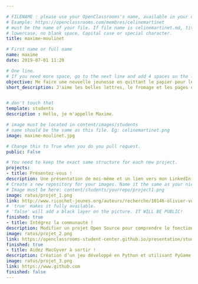 ```yaml
---

# FILENAME : please use your OpenClassrooms's name, available in your url.
# Example: https://openclassrooms.com/membres/celinemartinet
# must be the name of your file. If file name is celinemartinet.md, title is celinemartinet.
# lowercase, no blank space, Capital case or special character.
title: maxime-moulinet

# First name or full name
name: maxime
date: 2019-07-01 11:20

# One line.
# If you need more space, go to the next line and add 4 spaces on the left, as in 'description'.
objective: Me faire une nouvelle jeunesse en quittant le papier pour le digital.
short_description: J'aime les belles lettres, le fromage et les pages écornées. J'apprends à coder pour me faire une nouvelle jeunesse.


# don't touch that
template: students
description : Hello, je m'appelle Maxime.

# image must be located in content/images/students
# name should be the same as this file. Eg: celinemartinet.png
image: maxime-moulinet.jpg

# Change this to True when you do you pull request.
public: False

# You need to keep the exact same structure for each new project.
projects:
- title: Présentez-vous !
description: Une présentation de moi-même et un lien vers mon LinkedIn.
# Create a new repository for your images. Name it the same as your nickname and profile picture.
# Image must be here: content/students/yourrepo/project1.png
image: ratus/projet_1.png
link: http://www.ricochet-jeunes.org/auteurs/recherche/10146-olivier-vogel
# 'true' makes it fully available.
# 'false' will add a black layer on the picture. IT WILL BE PUBLIC!
finished: true
- title: Intégrez la communauté !
description: Modifier un projet Open Source pour comprendre le fonctionnement de Git, de Github et des pull requests. 
image: ratus/projet_2.png
link: https://openclassrooms-student-center.github.io/presentation/students/ratus.html
finished: true
- title: Aidez MacGyver à sortir !
description: Création d’un jeu développé en Python et utilisant PyGame.
image: ratus/projet_3.png
link: https://www.github.com
finished: false
---
```

